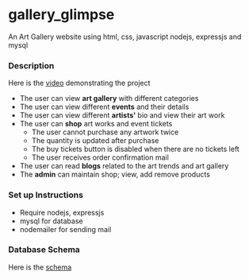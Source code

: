 # gallery_glimpse 
An Art Gallery website using html, css, javascript nodejs, expressjs and mysql
### Description
Here is the [video](./gg.mp4) demonstrating the project
- The user can view **art gallery** with different categories
- The user can view different **events** and their details
- The user can view different **artists'** bio and view their art work
- The user can **shop** art works and event tickets
    - The user cannot purchase any artwork twice
    - The quantity is updated after purchase
    - The buy tickets button is disabled when there are no tickets left
    - The user receives order confirmation mail
- The user can read **blogs** related to the art trends and art gallery
- The **admin** can maintain shop; view, add remove products
### Set up Instructions
- Require nodejs, expressjs
- mysql for database
- nodemailer for sending mail
### Database Schema
Here is the [schema](./schema.sql)
